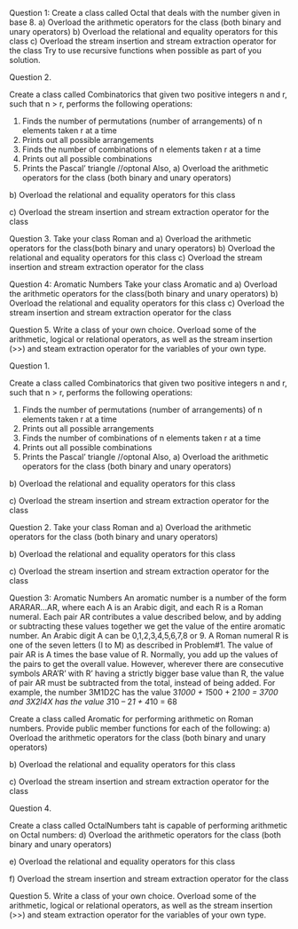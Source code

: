 Question 1: 
Create a class called Octal that deals with the number given in base 8.
a) Overload the arithmetic operators for the class (both binary and unary operators)
b) Overload the relational and equality operators for this class
c) Overload the stream insertion and stream extraction operator for the class
Try to use recursive functions when possible as part of you solution.

Question 2.

Create a class called Combinatorics that given two positive integers n and r, such that n > r,
performs the following operations:
1. Finds the number of permutations (number of arrangements) of n elements taken r at a time
2. Prints out all possible arrangements 
3. Finds the number of combinations of n elements taken r at a time
4. Prints out all possible combinations
5. Prints the Pascal’ triangle //optonal
Also,
a)	Overload the arithmetic operators for the class
(both binary and unary operators)

b)	Overload the relational and equality operators for this class

c)	 Overload the stream insertion and stream extraction operator for the class

Question 3.
Take your class  Roman and 
a)	Overload the arithmetic operators for the class(both binary and unary operators)
b)	Overload the relational and equality operators for this class
c)	Overload the stream insertion and stream extraction operator for the class

Question 4: Aromatic Numbers
Take your class Aromatic and
a)	Overload the arithmetic operators for the class(both binary and unary operators)
b)	Overload the relational and equality operators for this class
c)	Overload the stream insertion and stream extraction operator for the class




Question 5.
Write a class of your own choice. Overload some of the arithmetic, logical or relational operators, as well as the stream insertion (>>) and steam extraction operator for the variables of your own type.






















Question 1.

Create a class called Combinatorics that given two positive integers n and r, such that n > r,
performs the following operations:
1. Finds the number of permutations (number of arrangements) of n elements taken r at a time
2. Prints out all possible arrangements 
3. Finds the number of combinations of n elements taken r at a time
4. Prints out all possible combinations
5. Prints the Pascal’ triangle //optonal
Also,
a)	Overload the arithmetic operators for the class
(both binary and unary operators)

b)	Overload the relational and equality operators for this class

c)	 Overload the stream insertion and stream extraction operator for the class

Question 2. 
Take your class  Roman and 
a)	Overload the arithmetic operators for the class
(both binary and unary operators)

b)	Overload the relational and equality operators for this class

c)	 Overload the stream insertion and stream extraction operator for the class


Question 3: Aromatic Numbers
An aromatic number is a number of the form ARARAR…AR, where each A is an Arabic digit, and each R is a Roman numeral. Each pair AR contributes a value described below, and by adding or subtracting these values together we get the value of the entire aromatic
number.
An Arabic digit A can be 0,1,2,3,4,5,6,7,8 or 9. A Roman numeral R is one of the seven letters (I to M) as described in Problem#1.
The value of pair AR is A times the base value of R. Normally, you add up the values of the pairs to get the overall value. However, wherever there are consecutive symbols ARA’R’ with R’ having a strictly bigger base value than R, the value of pair AR must be subtracted from the total, instead of being added.
For example, the number 3M1D2C has the value 3*1000 + 1*500 + 2*100 = 3700 and 3X2I4X has the value 3*10 – 2*1 + 4*10 = 68

Create a class called Aromatic for performing arithmetic on Roman numbers. Provide public member functions for each of the following:
a)	Overload the arithmetic operators for the class
(both binary and unary operators)

b)	Overload the relational and equality operators for this class

c)	 Overload the stream insertion and stream extraction operator for the class



Question 4.

Create a class called OctalNumbers taht is capable of performing arithmetic on Octal numbers:
d)	Overload the arithmetic operators for the class
(both binary and unary operators)

e)	Overload the relational and equality operators for this class

f)	 Overload the stream insertion and stream extraction operator for the class


Question 5.
Write a class of your own choice. Overload some of the arithmetic, logical or relational operators, as well as the stream insertion (>>) and steam extraction operator for the variables of your own type.


